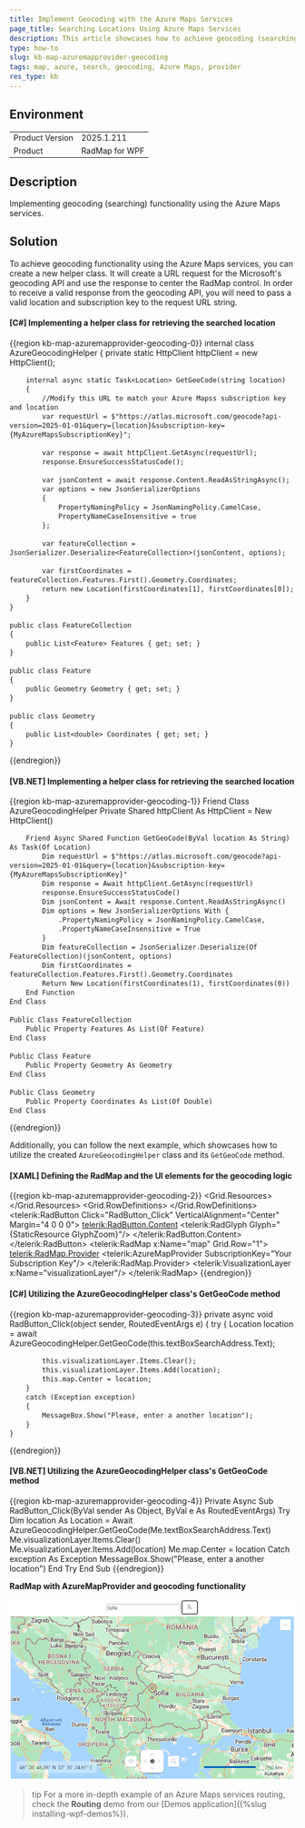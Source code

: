 ```yaml
---
title: Implement Geocoding with the Azure Maps Services
page_title: Searching Locations Using Azure Maps Services
description: This article showcases how to achieve geocoding (searching) using the Azure Maps services.
type: how-to
slug: kb-map-azuremapprovider-geocoding
tags: map, azure, search, geocoding, Azure Maps, provider
res_type: kb
---
```


## Environment
<table>
	<tbody>
		<tr>
			<td>Product Version</td>
			<td>2025.1.211</td>
		</tr>
		<tr>
			<td>Product</td>
			<td>RadMap for WPF</td>
		</tr>
	</tbody>
</table>

## Description

Implementing geocoding (searching) functionality using the Azure Maps services.

## Solution

To achieve geocoding functionality using the Azure Maps services, you can create a new helper class. It will create a URL request for the Microsoft's geocoding API and use the response to center the RadMap control. In order to receive a valid response from the geocoding API, you will need to pass a valid location and subscription key to the request URL string.

#### __[C#] Implementing a helper class for retrieving the searched location__
{{region kb-map-azuremapprovider-geocoding-0}}
    internal class AzureGeocodingHelper
    {
        private static HttpClient httpClient = new HttpClient();

        internal async static Task<Location> GetGeoCode(string location)
        {
            //Modify this URL to match your Azure Mapss subscription key and location
            var requestUrl = $"https://atlas.microsoft.com/geocode?api-version=2025-01-01&query={location}&subscription-key={MyAzureMapsSubscriptionKey}";

            var response = await httpClient.GetAsync(requestUrl);
            response.EnsureSuccessStatusCode();

            var jsonContent = await response.Content.ReadAsStringAsync();
            var options = new JsonSerializerOptions
            {
                PropertyNamingPolicy = JsonNamingPolicy.CamelCase,
                PropertyNameCaseInsensitive = true
            };

            var featureCollection = JsonSerializer.Deserialize<FeatureCollection>(jsonContent, options);

            var firstCoordinates = featureCollection.Features.First().Geometry.Coordinates;
            return new Location(firstCoordinates[1], firstCoordinates[0]);
        }
    }

    public class FeatureCollection
    {
        public List<Feature> Features { get; set; }
    }

    public class Feature
    {
        public Geometry Geometry { get; set; }
    }

    public class Geometry
    {
        public List<double> Coordinates { get; set; }
    }
{{endregion}}

#### __[VB.NET] Implementing a helper class for retrieving the searched location__
{{region kb-map-azuremapprovider-geocoding-1}}
    Friend Class AzureGeocodingHelper
        Private Shared httpClient As HttpClient = New HttpClient()

        Friend Async Shared Function GetGeoCode(ByVal location As String) As Task(Of Location)
            Dim requestUrl = $"https://atlas.microsoft.com/geocode?api-version=2025-01-01&query={location}&subscription-key={MyAzureMapsSubscriptionKey}"
            Dim response = Await httpClient.GetAsync(requestUrl)
            response.EnsureSuccessStatusCode()
            Dim jsonContent = Await response.Content.ReadAsStringAsync()
            Dim options = New JsonSerializerOptions With {
                .PropertyNamingPolicy = JsonNamingPolicy.CamelCase,
                .PropertyNameCaseInsensitive = True
            }
            Dim featureCollection = JsonSerializer.Deserialize(Of FeatureCollection)(jsonContent, options)
            Dim firstCoordinates = featureCollection.Features.First().Geometry.Coordinates
            Return New Location(firstCoordinates(1), firstCoordinates(0))
        End Function
    End Class

    Public Class FeatureCollection
        Public Property Features As List(Of Feature)
    End Class

    Public Class Feature
        Public Property Geometry As Geometry
    End Class

    Public Class Geometry
        Public Property Coordinates As List(Of Double)
    End Class
{{endregion}}

Additionally, you can follow the next example, which showcases how to utilize the created `AzureGeocodingHelper` class and its `GetGeoCode` method.

#### __[XAML] Defining the RadMap and the UI elements for the geocoding logic__
{{region kb-map-azuremapprovider-geocoding-2}}
    <Grid>
        <Grid.Resources>
            <ResourceDictionary Source="/Telerik.Windows.Controls;component/Themes/FontResources.xaml"/>
        </Grid.Resources>
        <Grid.RowDefinitions>
            <RowDefinition Height="Auto"/>
            <RowDefinition Height="*"/>
        </Grid.RowDefinitions>
        <StackPanel Orientation="Horizontal" Margin="5" HorizontalAlignment="Center">
            <TextBox x:Name="textBoxSearchAddress" VerticalAlignment="Center" Width="200"/>
            <telerik:RadButton Click="RadButton_Click" VerticalAlignment="Center" Margin="4 0 0 0">
                <telerik:RadButton.Content>
                    <telerik:RadGlyph Glyph="{StaticResource GlyphZoom}"/>
                </telerik:RadButton.Content>
            </telerik:RadButton>
        </StackPanel>
        <telerik:RadMap x:Name="map" Grid.Row="1">
            <telerik:RadMap.Provider>
                <telerik:AzureMapProvider SubscriptionKey="Your Subscription Key"/>
            </telerik:RadMap.Provider>
            <telerik:VisualizationLayer x:Name="visualizationLayer"/>
        </telerik:RadMap>
    </Grid>
{{endregion}}

#### __[C#] Utilizing the AzureGeocodingHelper class's GetGeoCode method__
{{region kb-map-azuremapprovider-geocoding-3}}
    private async void RadButton_Click(object sender, RoutedEventArgs e)
    {
        try
        {
            Location location = await AzureGeocodingHelper.GetGeoCode(this.textBoxSearchAddress.Text);

            this.visualizationLayer.Items.Clear();
            this.visualizationLayer.Items.Add(location);
            this.map.Center = location;
        }
        catch (Exception exception)
        {
            MessageBox.Show("Please, enter a another location");
        }
    }
{{endregion}}

#### __[VB.NET] Utilizing the AzureGeocodingHelper class's GetGeoCode method__
{{region kb-map-azuremapprovider-geocoding-4}}
    Private Async Sub RadButton_Click(ByVal sender As Object, ByVal e As RoutedEventArgs)
        Try
            Dim location As Location = Await AzureGeocodingHelper.GetGeoCode(Me.textBoxSearchAddress.Text)
            Me.visualizationLayer.Items.Clear()
            Me.visualizationLayer.Items.Add(location)
            Me.map.Center = location
        Catch exception As Exception
            MessageBox.Show("Please, enter a another location")
        End Try
    End Sub
{{endregion}}

__RadMap with AzureMapProvider and geocoding functionality__

![RadMap with AzureMapProvider and geocoding functionality](images/kb-map-azuremapprovider-geocoding.png)

>tip For a more in-depth example of an Azure Maps services routing, check the __Routing__ demo from our [Demos application]({%slug installing-wpf-demos%}).